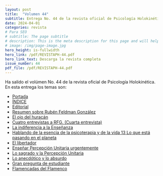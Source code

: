 ```yaml
---
layout: post
title:  "Volumen 44"
subtitle: Entrega No. 44 de la revista oficial de Psicología Holokinética
date: 2024-04-01
categories: revista
# Para SEO
# subtitle: The page subtitle
# description: This is the meta description for this page and will help it appear in search engines
# image: /img/page-image.jpg
hero_height: is-fullwidth
hero_link: /pdf/REVISTAPH-44.pdf
hero_link_text: Descarga la revista completa
issue_number: 44
pdf_file: /pdf/REVISTAPH-44.pdf
---
```


Ha salido el volúmen No. 44 de la revista oficial de Psicología Holokinética. 
En esta entrega los temas son:


- [Portada](/pdf/REVISTAPH-44.pdf#page=1)
- [ÍNDICE](/pdf/REVISTAPH-44.pdf#page=3)
- [Editorial](/pdf/REVISTAPH-44.pdf#page=4)
- [Resumen sobre Rubén Feldman González](/pdf/REVISTAPH-44.pdf#page=5)
- [El ojo del huracán](/pdf/REVISTAPH-44.pdf#page=7)
- [Cuatro entrevistas a RFG. (Cuarta entrevista)](/pdf/REVISTAPH-44.pdf#page=9)
- [La indiferencia a la Enseñanza](/pdf/REVISTAPH-44.pdf#page=15)
- [Hablando de la esencia de la psicoterapia y de la vida 13 Lo que está pasando en el planeta](/pdf/REVISTAPH-44.pdf#page=20)
- [El libertador](/pdf/REVISTAPH-44.pdf#page=22)
- [Enseñar Percepción Unitaria urgentemente](/pdf/REVISTAPH-44.pdf#page=34)
- [Lo sagrado y la Percepción Unitaria](/pdf/REVISTAPH-44.pdf#page=35)
- [Lo anecdótico y lo absurdo](/pdf/REVISTAPH-44.pdf#page=37)
- [Gran pregunta de estudiante](/pdf/REVISTAPH-44.pdf#page=41)
- [Flamencadas del Flamenco](/pdf/REVISTAPH-44.pdf#page=42)
